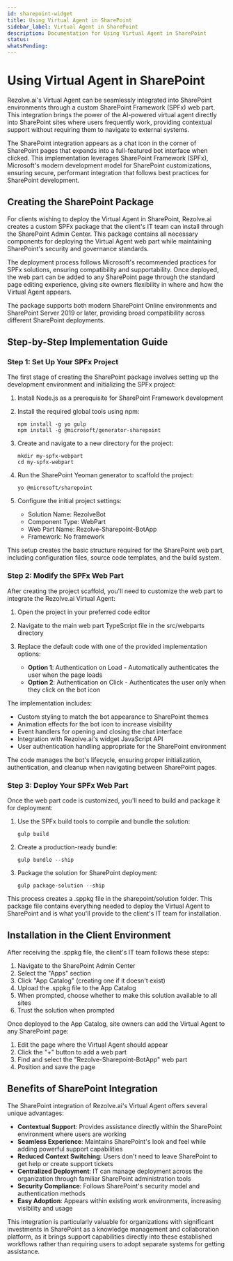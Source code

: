 ```yaml
---
id: sharepoint-widget
title: Using Virtual Agent in SharePoint
sidebar_label: Virtual Agent in SharePoint
description: Documentation for Using Virtual Agent in SharePoint
status: 
whatsPending: 
---
```


# Using Virtual Agent in SharePoint

Rezolve.ai's Virtual Agent can be seamlessly integrated into SharePoint environments through a custom SharePoint Framework (SPFx) web part. This integration brings the power of the AI-powered virtual agent directly into SharePoint sites where users frequently work, providing contextual support without requiring them to navigate to external systems.

The SharePoint integration appears as a chat icon in the corner of SharePoint pages that expands into a full-featured bot interface when clicked. This implementation leverages SharePoint Framework (SPFx), Microsoft's modern development model for SharePoint customizations, ensuring secure, performant integration that follows best practices for SharePoint development.


## Creating the SharePoint Package

For clients wishing to deploy the Virtual Agent in SharePoint, Rezolve.ai creates a custom SPFx package that the client's IT team can install through the SharePoint Admin Center. This package contains all necessary components for deploying the Virtual Agent web part while maintaining SharePoint's security and governance standards.

The deployment process follows Microsoft's recommended practices for SPFx solutions, ensuring compatibility and supportability. Once deployed, the web part can be added to any SharePoint page through the standard page editing experience, giving site owners flexibility in where and how the Virtual Agent appears.

The package supports both modern SharePoint Online environments and SharePoint Server 2019 or later, providing broad compatibility across different SharePoint deployments.

## Step-by-Step Implementation Guide

### Step 1: Set Up Your SPFx Project

The first stage of creating the SharePoint package involves setting up the development environment and initializing the SPFx project:

1. Install Node.js as a prerequisite for SharePoint Framework development

2. Install the required global tools using npm:
   ```
   npm install -g yo gulp
   npm install -g @microsoft/generator-sharepoint
   ```

3. Create and navigate to a new directory for the project:
   ```
   mkdir my-spfx-webpart
   cd my-spfx-webpart
   ```

4. Run the SharePoint Yeoman generator to scaffold the project:
   ```
   yo @microsoft/sharepoint
   ```

5. Configure the initial project settings:
   - Solution Name: RezolveBot
   - Component Type: WebPart
   - Web Part Name: Rezolve-Sharepoint-BotApp
   - Framework: No framework

This setup creates the basic structure required for the SharePoint web part, including configuration files, source code templates, and the build system.

### Step 2: Modify the SPFx Web Part

After creating the project scaffold, you'll need to customize the web part to integrate the Rezolve.ai Virtual Agent:

1. Open the project in your preferred code editor

2. Navigate to the main web part TypeScript file in the src/webparts directory

3. Replace the default code with one of the provided implementation options:
   - **Option 1**: Authentication on Load - Automatically authenticates the user when the page loads
   - **Option 2**: Authentication on Click - Authenticates the user only when they click on the bot icon

The implementation includes:
- Custom styling to match the bot appearance to SharePoint themes
- Animation effects for the bot icon to increase visibility
- Event handlers for opening and closing the chat interface
- Integration with Rezolve.ai's widget JavaScript API
- User authentication handling appropriate for the SharePoint environment

The code manages the bot's lifecycle, ensuring proper initialization, authentication, and cleanup when navigating between SharePoint pages.

### Step 3: Deploy Your SPFx Web Part

Once the web part code is customized, you'll need to build and package it for deployment:

1. Use the SPFx build tools to compile and bundle the solution:
   ```
   gulp build
   ```

2. Create a production-ready bundle:
   ```
   gulp bundle --ship
   ```

3. Package the solution for SharePoint deployment:
   ```
   gulp package-solution --ship
   ```

This process creates a .sppkg file in the sharepoint/solution folder. This package file contains everything needed to deploy the Virtual Agent to SharePoint and is what you'll provide to the client's IT team for installation.

## Installation in the Client Environment

After receiving the .sppkg file, the client's IT team follows these steps:

1. Navigate to the SharePoint Admin Center
2. Select the "Apps" section
3. Click "App Catalog" (creating one if it doesn't exist)
4. Upload the .sppkg file to the App Catalog
5. When prompted, choose whether to make this solution available to all sites
6. Trust the solution when prompted

Once deployed to the App Catalog, site owners can add the Virtual Agent to any SharePoint page:

1. Edit the page where the Virtual Agent should appear
2. Click the "+" button to add a web part
3. Find and select the "Rezolve-Sharepoint-BotApp" web part
4. Position and save the page

## Benefits of SharePoint Integration

The SharePoint integration of Rezolve.ai's Virtual Agent offers several unique advantages:

- **Contextual Support**: Provides assistance directly within the SharePoint environment where users are working
- **Seamless Experience**: Maintains SharePoint's look and feel while adding powerful support capabilities
- **Reduced Context Switching**: Users don't need to leave SharePoint to get help or create support tickets
- **Centralized Deployment**: IT can manage deployment across the organization through familiar SharePoint administration tools
- **Security Compliance**: Follows SharePoint's security model and authentication methods
- **Easy Adoption**: Appears within existing work environments, increasing visibility and usage

This integration is particularly valuable for organizations with significant investments in SharePoint as a knowledge management and collaboration platform, as it brings support capabilities directly into these established workflows rather than requiring users to adopt separate systems for getting assistance.
